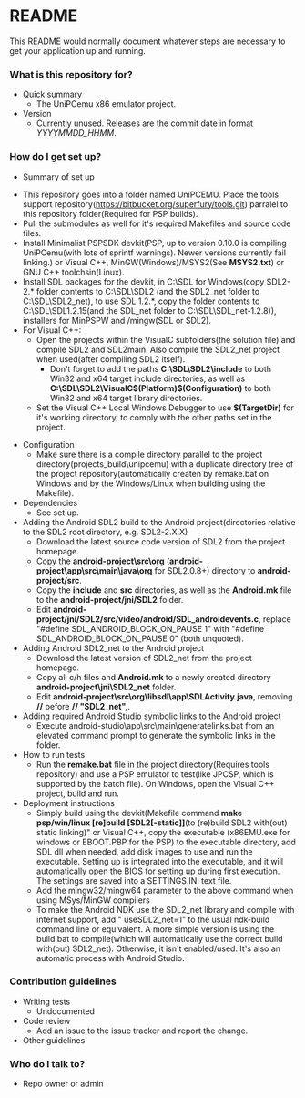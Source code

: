 # README #

This README would normally document whatever steps are necessary to get your application up and running.

### What is this repository for? ###

* Quick summary
	- The UniPCemu x86 emulator project.
* Version
	- Currently unused. Releases are the commit date in format *YYYYMMDD_HHMM*.

### How do I get set up? ###

* Summary of set up
- This repository goes into a folder named UniPCEMU. Place the tools support repository(https://bitbucket.org/superfury/tools.git) parralel to this repository folder(Required for PSP builds).
- Pull the submodules as well for it's required Makefiles and source code files.
- Install Minimalist PSPSDK devkit(PSP, up to version 0.10.0 is compiling UniPCemu(with lots of sprintf warnings). Newer versions currently fail linking.) or Visual C++, MinGW(Windows)/MSYS2(See **MSYS2.txt**) or GNU C++ toolchsin(Linux).
- Install SDL packages for the devkit, in C:\SDL for Windows(copy SDL2-2.* folder contents to C:\SDL\SDL2 (and the SDL2_net folder to C:\SDL\SDL2_net), to use SDL 1.2.*, copy the folder contents to C:\SDL\SDL1.2.15(and the SDL_net folder to C:\SDL\SDL_net-1.2.8)), installers for MinPSPW and /mingw(SDL or SDL2).
- For Visual C++:
	- Open the projects within the VisualC subfolders(the solution file) and compile SDL2 and SDL2main. Also compile the SDL2_net project when used(after compiling SDL2 itself).
		- Don't forget to add the paths **C:\SDL\SDL2\include** to both Win32 and x64 target include directories, as well as **C:\SDL\SDL2\VisualC\$(Platform)\$(Configuration)** to both Win32 and x64 target library directories.
	- Set the Visual C++ Local Windows Debugger to use **$(TargetDir)** for it's working directory, to comply with the other paths set in the project.

* Configuration
	- Make sure there is a compile directory parallel to the project directory(projects_build\unipcemu) with a duplicate directory tree of the project repository(automatically createn by remake.bat on Windows and by the Windows/Linux when building using the Makefile).
* Dependencies
	- See set up.
* Adding the Android SDL2 build to the Android project(directories relative to the SDL2 root directory, e.g. SDL2-2.X.X)
	- Download the latest source code version of SDL2 from the project homepage. 
	- Copy the **android-project\src\org** (**android-project\app\src\main\java\org** for SDL2.0.8+) directory to **android-project/src**.
	- Copy the **include** and **src** directories, as well as the **Android.mk** file to the **android-project/jni/SDL2** folder.
	- Edit **android-project/jni/SDL2/src/video/android/SDL_androidevents.c**, replace "#define SDL_ANDROID_BLOCK_ON_PAUSE  1" with "#define SDL_ANDROID_BLOCK_ON_PAUSE  0" (both unquoted).
* Adding Android SDL2_net to the Android project
	- Download the latest version of SDL2_net from the project homepage.
	- Copy all c/h files and **Android.mk** to a newly created directory **android-project\jni\SDL2_net** folder.
	- Edit **android-project\src\org\libsdl\app\SDLActivity.java**, removing **//** before **// "SDL2_net",**.
* Adding required Android Studio symbolic links to the Android project
	- Execute android-studio\app\src\main\generatelinks.bat from an elevated command prompt to generate the symbolic links in the folder.
* How to run tests
	- Run the **remake.bat** file in the project directory(Requires tools repository) and use a PSP emulator to test(like JPCSP, which is supported by the batch file). On Windows, open the Visual C++ project, build and run.
* Deployment instructions
	- Simply build using the devkit(Makefile command **make psp/win/linux [re]build [SDL2[-static]]**(to (re)build SDL2 with(out) static linking)" or Visual C++, copy the executable (x86EMU.exe for windows or EBOOT.PBP for the PSP) to the executable directory, add SDL dll when needed, add disk images to use and run the executable. Setting up is integrated into the executable, and it will automatically open the BIOS for setting up during first execution. The settings are saved into a SETTINGS.INI text file.
	- Add the mingw32/mingw64 parameter to the above command when using MSys/MinGW compilers
	- To make the Android NDK use the SDL2_net library and compile with internet support, add " useSDL2_net=1" to the usual ndk-build command line or equivalent. A more simple version is using the build.bat to compile(which will automatically use the correct build with(out) SDL2_net). Otherwise, it isn't enabled/used. It's also an automatic process with Android Studio.

### Contribution guidelines ###

* Writing tests
	- Undocumented
* Code review
	- Add an issue to the issue tracker and report the change.
* Other guidelines

### Who do I talk to? ###

* Repo owner or admin